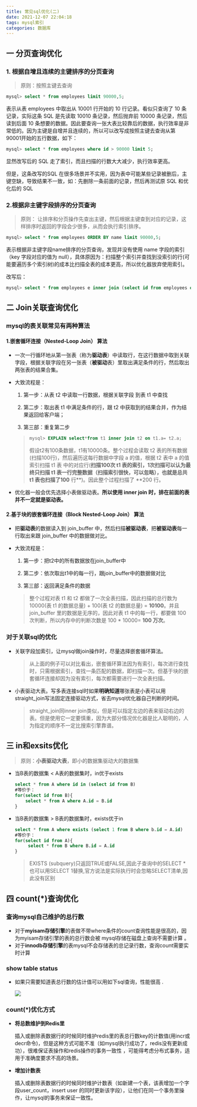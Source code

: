 ```yaml
---
title: 常见sql优化(二)
date: 2021-12-07 22:04:18
tags: mysql索引
categories: 数据库
---
```


## 一  **分页查询优化** 

### 1. 根据自增且连续的主键排序的分页查询

> 原则：按照主键去查询

```sql 
mysql> select * from employees limit 90000,5;
```

表示从表 employees 中取出从 10001 行开始的 10 行记录。看似只查询了 10 条记录，实际这条 SQL 是先读取 10010 条记录，然后抛弃前 10000 条记录，然后读到后面 10 条想要的数据。因此要查询一张大表比较靠后的数据，执行效率是非常低的。因为主键是自增并且连续的，所以可以改写成按照主键去查询从第 90001开始的五行数据，如下：

```sql
mysql> select * from employees where id > 90000 limit 5;
```

显然改写后的 SQL 走了索引，而且扫描的行数大大减少，执行效率更高。 

但是，这条改写的SQL 在很多场景并不实用，因为表中可能某些记录被删后，主键空缺，导致结果不一致，如：先删除一条前面的记录，然后再测试原 SQL 和优化后的 SQL

### 2.根据非主键字段排序的分页查询

> 原则： 让排序和分页操作先查出主键，然后根据主键查到对应的记录，这样排序时返回的字段会少很多，从而会执行索引排序。

```sql
mysql> select * from employees ORDER BY name limit 90000,5;
```

表示根据非主键字段name排序的分页查询，发现并没有使用 name 字段的索引（key 字段对应的值为 null），具体原因为：扫描整个索引并查找到没索引的行(可能要遍历多个索引树)的成本比扫描全表的成本更高，所以优化器放弃使用索引。

改写后：

```sql
mysql> select * from employees e inner join (select id from employees order by name limit 90000,5) ed on e.id = ed.id;
```

## 二   **Join关联查询优化** 

### mysql的表关联常见有两种算法

 #### 1.嵌套循环连接（Nested-Loop Join） 算法 

* 一次一行循环地从第一张表（称为**驱动表**）中读取行，在这行数据中取到关联字段，根据关联字段在另一张表（**被驱动**表）里取出满足条件的行，然后取出两张表的结果合集。

* 大致流程是：

  1. 第一步：从表 t2 中读取一行数据，根据关联字段 到表 t1 中查找

  2. 第二步：取出表 t1 中满足条件的行，跟 t2 中获取到的结果合并，作为结果返回给客户端； 

  3. 第三部：重复第二步

  > ```sql
  > mysql> EXPLAIN select*from t1 inner join t2 on t1.a= t2.a;
  > ```
  >
  > 假设t2有100条数据，t1有10000条。整个过程会读取 t2 表的所有数据(扫描100行)，然后遍历这每行数据中字段 a 的值，根据 t2 表中 a 的值索引扫描 t1 表 中的对应行(**扫描100次 t1 表的索引，1次扫描可以认为最终只扫描 t1 表一行完整数据（扫描索引很快，可以忽略），也就是总共 t1 表也扫描了100** 行**)。因此整个过程扫描了 **200 行。

* 优化器一般会优先选择小表做驱动表。**所以使用 inner join 时，排在前面的表并不一定就是驱动表。**

#### 2.基于块的嵌套循环连接（Block Nested-Loop Join） 算法 

* 把**驱动表**的数据读入到 join_buffer 中，然后扫描**被驱动表**，把**被驱动表**每一行取出来跟 join_buffer 中的数据做对比。 

* 大致流程是：

  1. 第一步：把t2中的所有数据放在join_buffer中

  2. 第二步：依次取出t1中的每一行，跟join_buffer中的数据做对比

  3. 第三部：返回满足条件的数据

  > 整个过程对表 t1 和 t2 都做了一次全表扫描，因此扫描的总行数为10000(表 t1 的数据总量) + 100(表 t2 的数据总量) = **10100**。并且 join_buffer 里的数据是无序的，因此对表 t1 中的每一行，都要做 100 次判断，所以内存中的判断次数是 100 * 10000= **100 万次**。 

### 对于关联sql的优化

* 关联字段加索引，让mysql做join操作时，尽量选择嵌套循环算法。

  > 从上面的例子可以对比看出，嵌套循环算法因为有索引，每次进行查找时，只需根据索引，查找一条匹配的数据，即扫描一次。但基于块的嵌套循环连接却因为没有索引，每次都需要进行一次全表扫描。

* 小表驱动大表。写多表连接sql时如果**明确知道**哪张表是小表可以用straight_join写法固定连接驱动方式，省去mysql优化器自己判断的时间。

  > straight_join同inner join类似，但是可以指定左边的表来驱动右边的表。但是使用它一定要慎重，因为大部分情况优化器是比人聪明的，人为指定的顺序不一定比搜索引擎靠谱。

## 三  **in和exsits优化** 

>  原则：**小表驱动大表**，即小的数据集驱动大的数据集 

- 当B表的数据集 < A表的数据集时，in优于exists

  ```sql
  select * from A where id in (select id from B) 
  #等价于：  
  for(select id from B){ 
      select * from A where A.id = B.id
  }
  ```

- 当B表的数据集 > B表的数据集时，exists优于in

  ```sql
  select * from A where exists (select 1 from B where b.id = A.id) 
  #等价于：  
  for(select id from A){
       select * from B where B.id = A.id
  }
  ```

  > EXISTS (subquery)只返回TRUE或FALSE,因此子查询中的SELECT * 也可以用SELECT 1替换,官方说法是实际执行时会忽略SELECT清单,因此没有区别 

## 四  **count(\*)查询优化** 

### 查询mysql自己维护的总行数

* 对于**myisam存储引擎**的表做不带where条件的count查询性能是很高的，因为myisam存储引擎的表的总行数会被 mysql存储在磁盘上查询不需要计算 。
* 对于**innodb存储引擎**的表mysql不会存储表的总记录行数，查询count需要实时计算 

### **show table status**

* 如果只需要知道表总行数的估计值可以用如下sql查询，性能很高 .

  ![](https://tva1.sinaimg.cn/large/008i3skNly1gxdq94vfa1j31rk088q4o.jpg)

### count(\*)优化方式

* **将总数维护到Redis里** 

  插入或删除表数据行的时候同时维护redis里的表总行数key的计数值(用incr或decr命令)，但是这种方式可能不准（如mysql执行成功了，redis没有更新成功），很难保证表操作和redis操作的事务一致性 ，可能得考虑分布式事务，适用于准确度要求不高的场景。

* **增加计数表**

  插入或删除表数据行的时候同时维护计数表（如新建一个表，该表增加一个字段user_count，insert user 的同时更新该字段），让他们在同一个事务里操作，让mysql的事务来保证一致性。
